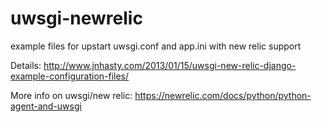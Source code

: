 uwsgi-newrelic
==============

example files for upstart uwsgi.conf and app.ini with new relic support

Details: http://www.jnhasty.com/2013/01/15/uwsgi-new-relic-django-example-configuration-files/

More info on uwsgi/new relic: https://newrelic.com/docs/python/python-agent-and-uwsgi
